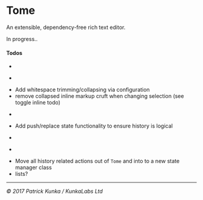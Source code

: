 # Tome
An extensible, dependency-free rich text editor.

In progress..

#### Todos

- ~~~Ensure active markups are always accurate on set selection~~~
- ~~~Add line-break functionality~~~
- Add whitespace trimming/collapsing via configuration
- remove collapsed inline markup cruft when changing selection (see toggle inline todo)
- ~~~Increase plain text block break to two newline chars~~~
- Add push/replace state functionality to ensure history is logical
- ~~~Basic clipboard sanitization~~~
- ~~~Create facade and public API~~~
- Move all history related actions out of `Tome` and into to a new state manager class
- lists?

---
*&copy; 2017 Patrick Kunka / KunkaLabs Ltd*
